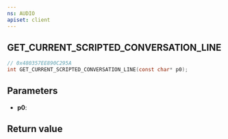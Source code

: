 ```yaml
---
ns: AUDIO
apiset: client
---
```

## GET_CURRENT_SCRIPTED_CONVERSATION_LINE

```c
// 0x480357EE890C295A
int GET_CURRENT_SCRIPTED_CONVERSATION_LINE(const char* p0);
```


## Parameters
* **p0**:

## Return value